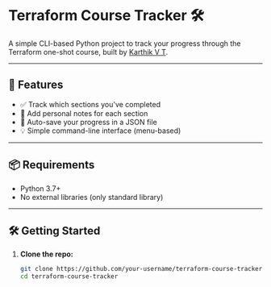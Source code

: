 # Terraform Course Tracker 🛠️

A simple CLI-based Python project to track your progress through the Terraform one-shot course, built by [Karthik V T](https://github.com/your-github).

---

## 🚀 Features

- ✅ Track which sections you've completed
- 📝 Add personal notes for each section
- 📂 Auto-save your progress in a JSON file
- 💡 Simple command-line interface (menu-based)

---

## 📦 Requirements

- Python 3.7+
- No external libraries (only standard library)

---

## 🛠️ Getting Started

1. **Clone the repo:**
   ```bash
   git clone https://github.com/your-username/terraform-course-tracker.git
   cd terraform-course-tracker
